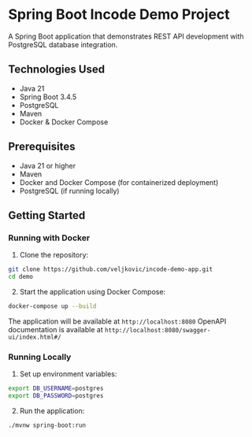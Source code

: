 # Spring Boot Incode Demo Project

A Spring Boot application that demonstrates REST API development with PostgreSQL database integration.

## Technologies Used

- Java 21
- Spring Boot 3.4.5
- PostgreSQL
- Maven
- Docker & Docker Compose

## Prerequisites

- Java 21 or higher
- Maven
- Docker and Docker Compose (for containerized deployment)
- PostgreSQL (if running locally)

## Getting Started

### Running with Docker

1. Clone the repository:
```bash
git clone https://github.com/veljkovic/incode-demo-app.git
cd demo
```

2. Start the application using Docker Compose:
```bash
docker-compose up --build
```

The application will be available at `http://localhost:8080`
OpenAPI documentation is available at `http://localhost:8080/swagger-ui/index.html#/`

### Running Locally

1. Set up environment variables:
```bash
export DB_USERNAME=postgres
export DB_PASSWORD=postgres
```

2. Run the application:
```bash
./mvnw spring-boot:run
```